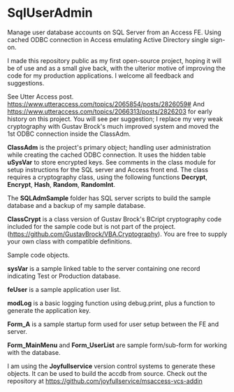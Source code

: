 # SqlUserAdmin

Manage user database accounts on SQL Server from an Access FE. Using cached ODBC connection in Access emulating Active Directory single sign-on.

I made this repository public as my first open-source project, hoping it will be of use and as a small give back, with the ulterior motive of improving the code for my production applications. I welcome  all feedback and suggestions.    

See Utter Access post.
https://www.utteraccess.com/topics/2065854/posts/2826059# And https://www.utteraccess.com/topics/2066313/posts/2826203 for early history on this project. You will see per suggestion; I replace my very weak cryptography with Gustav Brock's much improved system and moved the 1st ODBC connection inside the ClassAdm.

**ClassAdm** is the project's primary object; handling user administration while creating the cached ODBC connection. It uses the hidden table **uSysVar** to store encrypted keys. 
See comments in the class module for setup instructions for the SQL server and Access front end.
The class requires a cryptography class, using the following functions **Decrypt**, **Encrypt**, **Hash**, **Random**, **RandomInt**. 

The **SQLAdmSample** folder has SQL server scripts to build the sample database and a backup of my sample database.

**ClassCrypt** is a class version of Gustav Brock's BCript cryptography code included for the sample code but is not part of the project. 
                  (https://github.com/GustavBrock/VBA.Cryptography). You are free to supply your own class with compatible definitions. 
                  
Sample code objects.

**sysVar** is a sample linked table to the server containing one record indicating Test or Production database.

**feUser** is a sample application user list.

**modLog** is a basic logging function using debug.print, plus a function to generate the application key.

**Form_A** is a sample startup form used for user setup between the FE and server.

**Form_MainMenu** and **Form_UserList** are sample form/sub-form for working with the database.

I am using the **Joyfullservice** version control systems to generate these objects. It can be used to build the accdb from source. Check out the repository at https://github.com/joyfullservice/msaccess-vcs-addin
